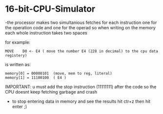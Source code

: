# 16-bit-CPU-Simulator


-the processor makes two simultanious fetches for each instruction 
one for the operation code and one for the operad
so when writing on the memory each whole instruction takes two spaces 


for example:

	MOVE	D0 <- E4 ( move the number E4 (228 in decimal) to the cpu data registery)

is written as:

	memory[0] = 00000101  (move, mem to reg, literal)
	memory[1] = 11100100  ( E4 )


IMPORTANT: u must add the stop instruction (11111111) after the code so the CPU doesnt keep fetching garbage and crash

- to stop entering data in memory and see the results hit ctr+z then hit enter ;)

